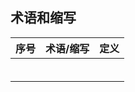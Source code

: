 ## 术语和缩写

| **序号** | **术语/缩写** | **定义** |
| --- | --- | --- |
|  |  |  |
|  |  |  |
|  |  |  |
|  |  |  |
|  |  |  |
|  |  |  |